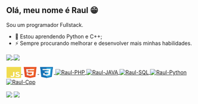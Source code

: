 ## Olá, meu nome é Raul 😁

Sou um programador Fullstack.

- 🔭 Estou aprendendo Python e C++;
- ⚡ Sempre procurando melhorar e desenvolver mais minhas habilidades.

<link rel="stylesheet" type='text/css' href="https://cdn.jsdelivr.net/gh/devicons/devicon@latest/devicon.min.css" />
<div>
<a href="https://github.com/HallsRaul/github-readme-stats">
<img loading="lazy" align="center" height="180em" src="https://github-readme-stats.vercel.app/api/top-langs/?username=HallsRaul&show_icons=true&theme=tokyonight&include_all_commits=true&count_private=true" />
<img loading="lazy" align="center" height="180em" src="https://github-readme-stats.vercel.app/api?username=HallsRaul&show_icons=true&theme=tokyonight&include_all_commits=true&count_private=true"/>
</div>
<div style="display: inline_block"><br>
  <img align="center" alt="Raul-Js" height="30" width="40" src="https://raw.githubusercontent.com/devicons/devicon/master/icons/javascript/javascript-plain.svg">
  <img align="center" alt="Raul-HTML" height="30" width="40" src="https://raw.githubusercontent.com/devicons/devicon/master/icons/html5/html5-original.svg">
  <img align="center" alt="Raul-CSS" height="30" width="40" src="https://raw.githubusercontent.com/devicons/devicon/master/icons/css3/css3-original.svg">
  <img align="center" alt="Raul-PHP" height="30" width="40" src="https://cdn.jsdelivr.net/gh/devicons/devicon@latest/icons/php/php-original.svg" />
  <img align="center" alt="Raul-JAVA" height="30" width="40" src="https://cdn.jsdelivr.net/gh/devicons/devicon@latest/icons/java/java-plain.svg" />
  <img align="center" alt="Raul-SQL" height="30" width="40" src="https://cdn.jsdelivr.net/gh/devicons/devicon@latest/icons/mysql/mysql-original-wordmark.svg" />
  <img align="center" alt="Raul-Python" height="30" width="40" src="https://cdn.jsdelivr.net/gh/devicons/devicon@latest/icons/python/python-original.svg" />
  <img align="center" alt="Raul-Cpp" height="30" width="40" src="https://cdn.jsdelivr.net/gh/devicons/devicon@latest/icons/cplusplus/cplusplus-original.svg" />
          <br>
          <br>
</div>
  <div> 
  <a href="https://instagram.com/eum_raul" target="_blank"><img src="https://img.shields.io/badge/-Instagram-%23E4405F?style=for-the-badge&logo=instagram&logoColor=white" target="_blank"></a>
    <a href="https://www.linkedin.com/in/raul-rodrigues-almeida-339881345?utm_source=share&utm_campaign=share_via&utm_content=profile&utm_medium=android_app" target="_blank"><img src="https://img.shields.io/badge/-LinkedIn-%230077B5?style=for-the-badge&logo=linkedin&logoColor=white" target="_blank"></a> 

</div>
